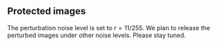## Protected images
The perturbation noise level is set to $r=11/255$. We plan to release the perturbed images under other noise levels. Please stay tuned.